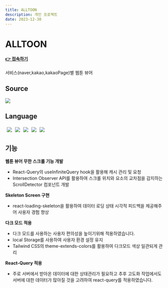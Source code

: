 ```yaml
---
title: ALLTOON
description: 개인 프로젝트
date: 2023-12-30
---
```

# ALLTOON

#### [👉 접속하기](https://kn-front.github.io/Alltoon/) 
서비스(naver,kakao,kakaoPage)별 웹툰 뷰어

## Source
<div style= "display: inline-flex;">
<a href="https://github.com/kwonyongjun1/webtoon"><img src="https://img.shields.io/badge/GitHub-181717?style=flat&logo=GitHub&logoColor=white&link=https://github.com/kwonyongjun1/commit-message"/></a>
</div>

## Language
<div style= "display: inline-flex">
  <img style="padding: 5px" src="https://img.shields.io/badge/React-61DAFB?style=flat&logo=React&logoColor=black"/>
  <img style="padding: 5px" src="https://img.shields.io/badge/TypeScript-3178C6?style=flat&logo=TypeScript&logoColor=white"/>
  <img style="padding: 5px" src="https://img.shields.io/badge/recoil-3578E5?style=flat&logo=recoil&logoColor=white"/> 
  <img style="padding: 5px" src="https://img.shields.io/badge/reactquery-FF4154?style=flat&logo=reactquery&logoColor=white"/> 
  <img style="padding: 5px" src="https://img.shields.io/badge/tailwindcss-06B6D4?style=flat&logo=tailwindcss&logoColor=white"/>
</div>


## 기능

**웹툰 뷰어 무한 스크롤 기능 개발**
- React-Query의 useInfiniteQuery hook을 활용해 캐시 관리 및 요청
- Intersection Observer API를 활용하여 스크롤 위치와 요소의 교차점을 감지하는 ScrollDetector 컴포넌트 개발 

**Skeleton Screen 구현**
- react-loading-skeleton을 활용하여 데이터 로딩 상태 시각적 피드백을 제공해주어 사용자 경험 향상

**다크 모드 적용**
- 다크 모드를 사용하는 사용자 편의성을 높이기위해 적용하였습니다.  
- local Storage를 사용하여 사용자 환경 설정 유지
- Tailwind CSS의 theme-extends-colors를 활용하여 다크모드 색상 일관되게 관리

**React-Query 적용**
- 주로 서버에서 받아온 데이터에 대한 상태관리가 필요하고 추후 고도화 작업에서도 서버에 대한 데이터가 많아질 것을 고려하여 react-query를 적용하였습니다. 

